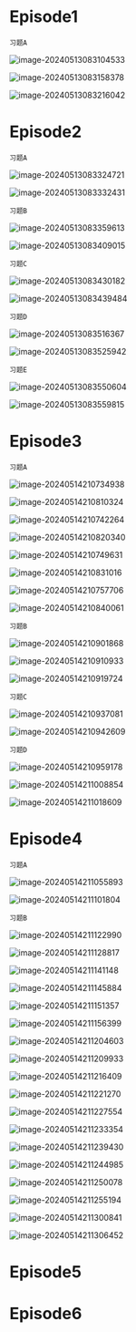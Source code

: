 # Episode1

`习题A`

![image-20240513083104533](assets/Unit_1/image-20240513083104533.png)

![image-20240513083158378](assets/Unit_1/image-20240513083158378.png)

![image-20240513083216042](assets/Unit_1/image-20240513083216042.png)

# Episode2

`习题A`

![image-20240513083324721](assets/Unit_1/image-20240513083324721.png)

![image-20240513083332431](assets/Unit_1/image-20240513083332431.png)

`习题B`

![image-20240513083359613](assets/Unit_1/image-20240513083359613.png)

![image-20240513083409015](assets/Unit_1/image-20240513083409015.png)

`习题C`

![image-20240513083430182](assets/Unit_1/image-20240513083430182.png)

![image-20240513083439484](assets/Unit_1/image-20240513083439484.png)

`习题D`

![image-20240513083516367](assets/Unit_1/image-20240513083516367.png)

![image-20240513083525942](assets/Unit_1/image-20240513083525942.png)

`习题E`

![image-20240513083550604](assets/Unit_1/image-20240513083550604.png)

![image-20240513083559815](assets/Unit_1/image-20240513083559815.png)

# Episode3

`习题A`

![image-20240514210734938](assets/Unit_1/image-20240514210734938.png)

![image-20240514210810324](assets/Unit_1/image-20240514210810324.png)

![image-20240514210742264](assets/Unit_1/image-20240514210742264.png)

![image-20240514210820340](assets/Unit_1/image-20240514210820340.png)

![image-20240514210749631](assets/Unit_1/image-20240514210749631.png)

![image-20240514210831016](assets/Unit_1/image-20240514210831016.png)

![image-20240514210757706](assets/Unit_1/image-20240514210757706.png)

![image-20240514210840061](assets/Unit_1/image-20240514210840061.png)

`习题B`

![image-20240514210901868](assets/Unit_1/image-20240514210901868.png)

![image-20240514210910933](assets/Unit_1/image-20240514210910933.png)

![image-20240514210919724](assets/Unit_1/image-20240514210919724.png)

`习题C`

![image-20240514210937081](assets/Unit_1/image-20240514210937081.png)

![image-20240514210942609](assets/Unit_1/image-20240514210942609.png)

`习题D`

![image-20240514210959178](assets/Unit_1/image-20240514210959178.png)

![image-20240514211008854](assets/Unit_1/image-20240514211008854.png)

![image-20240514211018609](assets/Unit_1/image-20240514211018609.png)

# Episode4

`习题A`

![image-20240514211055893](assets/Unit_1/image-20240514211055893.png)

![image-20240514211101804](assets/Unit_1/image-20240514211101804.png)

`习题B`

![image-20240514211122990](assets/Unit_1/image-20240514211122990.png)

![image-20240514211128817](assets/Unit_1/image-20240514211128817.png)

![image-20240514211141148](assets/Unit_1/image-20240514211141148.png)

![image-20240514211145884](assets/Unit_1/image-20240514211145884.png)

![image-20240514211151357](assets/Unit_1/image-20240514211151357.png)

![image-20240514211156399](assets/Unit_1/image-20240514211156399.png)

![image-20240514211204603](assets/Unit_1/image-20240514211204603.png)

![image-20240514211209933](assets/Unit_1/image-20240514211209933.png)

![image-20240514211216409](assets/Unit_1/image-20240514211216409.png)

![image-20240514211221270](assets/Unit_1/image-20240514211221270.png)

![image-20240514211227554](assets/Unit_1/image-20240514211227554.png)

![image-20240514211233354](assets/Unit_1/image-20240514211233354.png)

![image-20240514211239430](assets/Unit_1/image-20240514211239430.png)

![image-20240514211244985](assets/Unit_1/image-20240514211244985.png)

![image-20240514211250078](assets/Unit_1/image-20240514211250078.png)

![image-20240514211255194](assets/Unit_1/image-20240514211255194.png)

![image-20240514211300841](assets/Unit_1/image-20240514211300841.png)

![image-20240514211306452](assets/Unit_1/image-20240514211306452.png)

# Episode5

# Episode6

